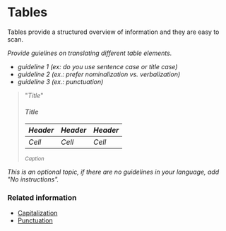 # Tables

Tables provide a structured overview of information and they are easy to scan.

*Provide guielines on translating different table elements.*

* *guideline 1 (ex: do you use sentence case or title case)*
* *guideline 2 (ex.: prefer nominalization vs. verbalization)*
* *guideline 3 (ex.: punctuation)*

> "*Title*"
> #### *Title*
> 
> |*Header*|*Header*|*Header*|
> |---|---|---|
> |*Cell*|*Cell*|*Cell*|
>
> <sup>*Caption*</sup>

*This is an optional topic, if there are no guidelines in your language, add "No instructions".*

### Related information

* [Capitalization](capitalization.md)
* [Punctuation](punctuation.md)
